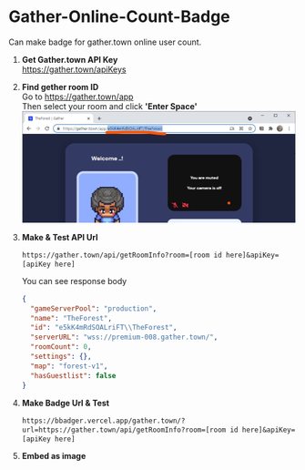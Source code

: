 # Gather-Online-Count-Badge

Can make badge for gather.town online user count.

1. **Get Gather.town API Key**  
   https://gather.town/apiKeys
2. **Find gether room ID**  
   Go to https://gather.town/app  
   Then select your room and click **'Enter Space'**
   ![](https://github.com/bungabear/bbadger/raw/main/doc/gather-room-id.jpg)
3. **Make & Test API Url**

   ```
   https://gather.town/api/getRoomInfo?room=[room id here]&apiKey=[apiKey here]
   ```

   You can see response body

   ```json
   {
     "gameServerPool": "production",
     "name": "TheForest",
     "id": "e5kK4mRdSOALriFT\\TheForest",
     "serverURL": "wss://premium-008.gather.town/",
     "roomCount": 0,
     "settings": {},
     "map": "forest-v1",
     "hasGuestlist": false
   }
   ```

4. **Make Badge Url & Test**
   ```
   https://bbadger.vercel.app/gather.town/?url=https://gather.town/api/getRoomInfo?room=[room id here]&apiKey=[apiKey here]
   ```
5. **Embed as image**
